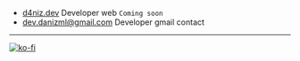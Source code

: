 * [d4niz.dev](https://d4niz.dev/) Developer web `Coming soon`
* dev.danizml@gmail.com Developer gmail contact

---

[![ko-fi](https://ko-fi.com/img/githubbutton_sm.svg)](https://ko-fi.com/O4O2FXPSU)
